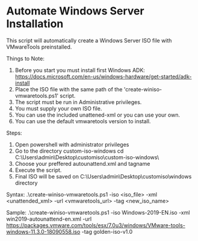 # Automate Windows Server Installation

This script will automatically create a Windows Server ISO file with VMwareTools preinstalled.

Things to Note:
1. Before you start you must install first Windows ADK:
https://docs.microsoft.com/en-us/windows-hardware/get-started/adk-install
2. Place the ISO file with the same path of the 'create-winiso-vmwaretools.ps1' script.
3. The script must be run in Administrative privileges.
4. You must supply your own ISO file.
5. You can use the included unattened-xml or you can use your own.
6. You can use the default vmwaretools version to install.

Steps:
1. Open powershell with administrator privileges 
2. Go to the directory custom-iso-windows
    cd C:\Users\admin\Desktop\customiso\custom-iso-windows\
3. Choose your preffered autounattend.xml and tagname
4. Execute the script.
5. Final ISO will be saved on C:\Users\admin\Desktop\customiso\windows directory

Syntax:
.\create-winiso-vmwaretools.ps1 -iso <iso_file> -xml <unattended_xml> -url <vmwaretools_url> -tag <new_iso_name>

Sample:
.\create-winiso-vmwaretools.ps1 -iso Windows-2019-EN.iso -xml win2019-autounattend-en.xml -url https://packages.vmware.com/tools/esx/7.0u3/windows/VMware-tools-windows-11.3.0-18090558.iso -tag golden-iso-v1.0
